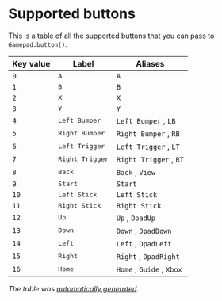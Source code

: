 # Supported buttons

This is a table of all the supported buttons that you can pass to `Gamepad.button()`.

<!--lint disable table-cell-padding table-pipes table-pipe-alignment-->

Key value|Label|Aliases
---|---|---
`0`|<kbd>A</kbd>|`A`
`1`|<kbd>B</kbd>|`B`
`2`|<kbd>X</kbd>|`X`
`3`|<kbd>Y</kbd>|`Y`
`4`|<kbd>Left Bumper</kbd>|`Left Bumper` , `LB`
`5`|<kbd>Right Bumper</kbd>|`Right Bumper` , `RB`
`6`|<kbd>Left Trigger</kbd>|`Left Trigger` , `LT`
`7`|<kbd>Right Trigger</kbd>|`Right Trigger` , `RT`
`8`|<kbd>Back</kbd>|`Back` , `View`
`9`|<kbd>Start</kbd>|`Start`
`10`|<kbd>Left Stick</kbd>|`Left Stick`
`11`|<kbd>Right Stick</kbd>|`Right Stick`
`12`|<kbd>Up</kbd>|`Up` , `DpadUp`
`13`|<kbd>Down</kbd>|`Down` , `DpadDown`
`14`|<kbd>Left</kbd>|`Left` , `DpadLeft`
`15`|<kbd>Right</kbd>|`Right` , `DpadRight`
`16`|<kbd>Home</kbd>|`Home` , `Guide` , `Xbox`

*The table was [automatically generated](../scripts/generate-mapping-docs.ts).*
